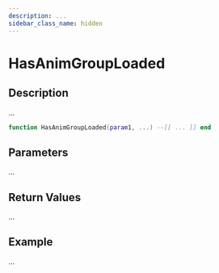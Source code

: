 ```yaml
---
description: ...
sidebar_class_name: hidden
---
```


# HasAnimGroupLoaded

## Description

...

```lua
function HasAnimGroupLoaded(param1, ...) --[[ ... ]] end
```

## Parameters

...

## Return Values

...

## Example

...

